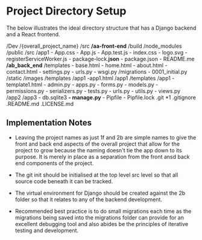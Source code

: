 # Project Directory Setup

The below illustrates the ideal directory structure that has a Django backend and a React frontend.

/Dev
    /{overall_project_name}
        /src
            **/aa-front-end**
                /build
                /node_modules
                /public
                /src
                    /app1
                    - App.css
                    - App.js
                    - App.test.js
                    - index.css
                    - logo.svg
                    - registerServiceWorker.js
                - package-lock.**json**
                - package.json
                - README.me
            **/ab_back_end**
                /templates
                    - base.html
                    - home.html
                    - about.html
                    - contact.html
                - settings.py
                - urls.py
                - wsgi.py
                /migrations
                    - 0001_initial.py
                /static
                    /images
                /templates
                    /app1
                        -app1.html
            /app1
                /templates
                    /app1
                        - template1.html
                - admin.py
                - apps.py
                - forms.py
                - models.py
                - permissions.py
                - serializers.py
                - tests.py
                - urls.py
                - utils.py
                - views.py
            /app2
            /app3
            - db.sqlite3
            **- manage.py**
            - Pipfile
            - Pipfile.lock
        .git *1
        .gitignore
        .README.md
        .LICENSE.md

## Implementation Notes

* Leaving the project names as just 1f and 2b are simple names to give the front and back end aspects of the overall project that allow for the project to grow because the naming doesn't tie the app down to its purpose. It is merely in place as a separation from the front ansd back end components of the project.

* The git init should be initialised at the top level src level so that all source code beneath it can be tracked.

* The virtual environment for Django should be created against the 2b folder so that it relates to any of the backend development.

* Recommended best practice is to do small migrations each time as the migrations being saved into the migrations folder can provide for an excellent debugging tool and also abides be the principles of iterative testing and development.
